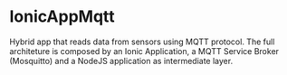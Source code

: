 # IonicAppMqtt
Hybrid app that reads data from sensors using MQTT protocol. The full architeture is composed by an Ionic Application, a MQTT Service Broker (Mosquitto) and a NodeJS application as intermediate layer.
